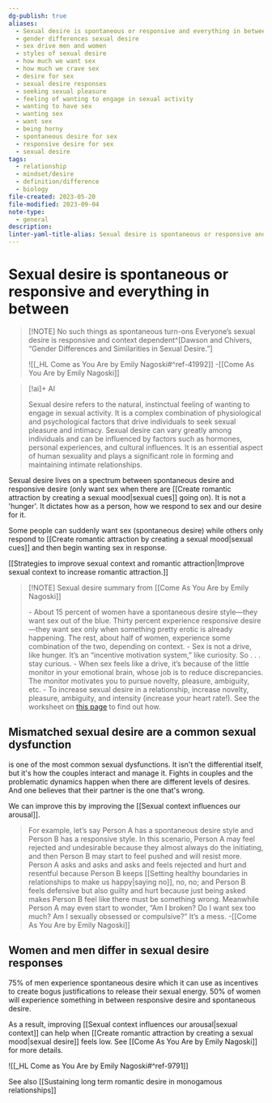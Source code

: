 ```yaml
---
dg-publish: true
aliases:
  - Sexual desire is spontaneous or responsive and everything in between
  - gender differences sexual desire
  - sex drive men and women
  - styles of sexual desire
  - how much we want sex
  - how much we crave sex
  - desire for sex
  - sexual desire responses
  - seeking sexual pleasure
  - feeling of wanting to engage in sexual activity
  - wanting to have sex
  - wanting sex
  - want sex
  - being horny
  - spontaneous desire for sex
  - responsive desire for sex
  - sexual desire
tags:
  - relationship
  - mindset/desire
  - definition/difference
  - biology
file-created: 2023-05-20
file-modified: 2023-09-04
note-type:
  - general
description: 
linter-yaml-title-alias: Sexual desire is spontaneous or responsive and everything in between
---
```


# Sexual desire is spontaneous or responsive and everything in between

> [!NOTE] No such things as spontaneous turn-ons
> Everyone’s sexual desire is responsive and context dependent^[Dawson and Chivers, “Gender Differences and Similarities in Sexual Desire.”]
>
> ![[_HL Come as You Are by Emily Nagoski#^ref-41992]]
> \-[[Come As You Are by Emily Nagoski]]


> [!ai]+ AI
>
> Sexual desire refers to the natural, instinctual feeling of wanting to engage in sexual activity. It is a complex combination of physiological and psychological factors that drive individuals to seek sexual pleasure and intimacy. Sexual desire can vary greatly among individuals and can be influenced by factors such as hormones, personal experiences, and cultural influences. It is an essential aspect of human sexuality and plays a significant role in forming and maintaining intimate relationships.

 Sexual desire lives on a spectrum between spontaneous desire and responsive desire (only want sex when there are [[Create romantic attraction by creating a sexual mood|sexual cues]] going on). It is not a 'hunger'. It dictates how as a person, how we respond to sex and our desire for it.

Some people can suddenly want sex (spontaneous desire) while others only respond to [[Create romantic attraction by creating a sexual mood|sexual cues]] and then begin wanting sex in response.

[[Strategies to improve sexual context and romantic attraction|Improve sexual context to increase romantic attraction.]]

> [!NOTE] Sexual desire summary from [[Come As You Are by Emily Nagoski]]
>
> - About 15 percent of women have a spontaneous desire style—they want sex out of the blue. Thirty percent experience responsive desire—they want sex only when something pretty erotic is already happening. The rest, about half of women, experience some combination of the two, depending on context.
> - Sex is not a drive, like hunger. It’s an “incentive motivation system,” like curiosity. So . . . stay curious.
> - When sex feels like a drive, it’s because of the little monitor in your emotional brain, whose job is to reduce discrepancies. The monitor motivates you to pursue novelty, pleasure, ambiguity, etc.
> - To increase sexual desire in a relationship, increase novelty, pleasure, ambiguity, and intensity (increase your heart rate!). See the worksheet on [this page](javascript:void(0)) to find out how.

## Mismatched sexual desire are a common sexual dysfunction

is one of the most common sexual dysfunctions. It isn't the differential itself, but it's how the couples interact and manage it. Fights in couples and the problematic dynamics happen when there are different levels of desires. And one believes that their partner is the one that's wrong.

We can improve this by improving the [[Sexual context influences our arousal]].

> For example, let’s say Person A has a spontaneous desire style and Person B has a responsive style. In this scenario, Person A may feel rejected and undesirable because they almost always do the initiating, and then Person B may start to feel pushed and will resist more. Person A asks and asks and asks and feels rejected and hurt and resentful because Person B keeps [[Setting healthy boundaries in relationships to make us happy|saying no]], no, no; and Person B feels defensive but also guilty and hurt because just being asked makes Person B feel like there must be something wrong. Meanwhile Person A may even start to wonder, “Am I broken? Do I want sex too much? Am I sexually obsessed or compulsive?” It’s a mess.
> \-[[Come As You Are by Emily Nagoski]]

## Women and men differ in sexual desire responses

75% of men experience spontaneous desire which it can use as incentives to create bogus justifications to release their sexual energy. 50% of women will experience something in between responsive desire and spontaneous desire.

As a result, improving [[Sexual context influences our arousal|sexual context]] can help when [[Create romantic attraction by creating a sexual mood|sexual desire]] feels low. See [[Come As You Are by Emily Nagoski]] for more details.

![[_HL Come as You Are by Emily Nagoski#^ref-9791]]

See also [[Sustaining long term romantic desire in monogamous relationships]]
